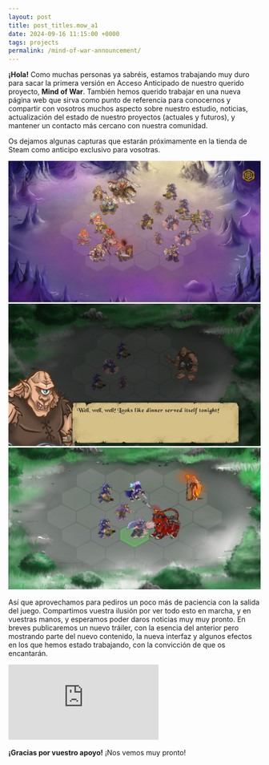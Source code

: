 ```yaml
---
layout: post
title: post_titles.mow_a1
date: 2024-09-16 11:15:00 +0000
tags: projects
permalink: /mind-of-war-announcement/
---
```


**¡Hola!** Como muchas personas ya sabréis, estamos trabajando muy duro para sacar la primera versión en Acceso Anticipado de nuestro querido proyecto, **Mind of War**.
También hemos querido trabajar en una nueva página web que sirva como punto de referencia para conocernos y compartir con vosotros muchos aspecto sobre nuestro estudio, noticias, actualización del estado de nuestro proyectos (actuales y futuros), y mantener un contacto más cercano con nuestra comunidad.

Os dejamos algunas capturas que estarán próximamente en la tienda de Steam como anticipo exclusivo para vosotras.

<div class="triple-column">
    <a class="image-link" href="/assets/posts/mind-of-war/capture_ea_1.jpg">
        <img src="/assets/posts/mind-of-war/capture_ea_1.jpg">
    </a>
    <a class="image-link" href="/assets/posts/mind-of-war/capture_ea_2.jpg">
        <img src="/assets/posts/mind-of-war/capture_ea_2.jpg">
    </a>
    <a class="image-link" href="/assets/posts/mind-of-war/capture_ea_3.jpg">
        <img src="/assets/posts/mind-of-war/capture_ea_3.jpg">
    </a>
</div>

Así que aprovechamos para pediros un poco más de paciencia con la salida del juego. Compartimos vuestra ilusión por ver todo esto en marcha, y en vuestras manos, y esperamos poder daros noticias muy muy pronto. En breves publicaremos un nuevo tráiler, con la esencia del anterior pero mostrando parte del nuevo contenido, la nueva interfaz y algunos efectos en los que hemos estado trabajando, con la convicción de que os encantarán.  

<div class="post-widget">
    <iframe class="steam-iframe" src="https://store.steampowered.com/widget/2960010/?l={{ site.lang }}" frameborder="0"></iframe>
</div>

**¡Gracias por vuestro apoyo!** ¡Nos vemos muy pronto!
